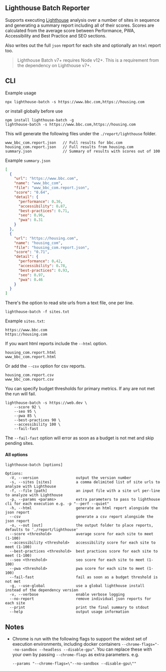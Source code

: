## Lighthouse Batch Reporter

Supports executing
[Lighthouse](https://developers.google.com/web/tools/lighthouse) analysis over a
number of sites in sequence and generating a summary report including all of
their scores. Scores are calculated from the average score between Performance,
PWA, Accessibility and Best Practice and SEO sections.

Also writes out the full `json` report for each site and optionally an `html`
report too.


> Lighthouse Batch v7+ requires Node v12+. This is a requirement
> from the dependency on Lighthouse v7+.

## CLI

Example usage

    npx lighthouse-batch -s https://www.bbc.com,https://housing.com

or install globally before use

    npm install lighthouse-batch -g
    lighthouse-batch -s https://www.bbc.com,https://housing.com

This will generate the following files under the `./report/lighthouse` folder.

    www_bbc_com.report.json   // Full results for bbc.com
    housing_com.report.json   // Full results from housing.com
    summary.json              // Summary of results with scores out of 100

Example `summary.json`

```json
[
  {
    "url": "https://www.bbc.com",
    "name": "www_bbc_com",
    "file": "www_bbc_com.report.json",
    "score": "0.64",
    "detail": {
      "performance": 0.36,
      "accessibility": 0.87,
      "best-practices": 0.71,
      "seo": 0.96,
      "pwa": 0.31
    }
  },
  {
    "url": "https://housing.com",
    "name": "housing_com",
    "file": "housing_com.report.json",
    "score": "0.71",
    "detail": {
      "performance": 0.42,
      "accessibility": 0.78,
      "best-practices": 0.93,
      "seo": 0.97,
      "pwa": 0.46
    }
  }
]
```

There's the option to read site urls from a text file, one per line.

    lighthouse-batch -f sites.txt

Example `sites.txt`:

```text
https://www.bbc.com
https://housing.com
```

If you want html reports include the `--html` option.

    housing_com.report.html
    www_bbc_com.report.html

Or add the `--csv` option for csv reports.

    housing_com.report.csv
    www_bbc_com.report.csv

You can specify budget thresholds for primary metrics. If any are not met the run will fail.

    lighthouse-batch -s https://web.dev \
        --score 92 \
        --seo 95 \
        --pwa 85 \
        --best-practices 90 \
        --accessibility 100 \
        --fail-fast

The `--fail-fast` option will error as soon as a budget is not met 
and skip pending sites.

#### All options

```console
lighthouse-batch [options]

Options:
  -V, --version                 output the version number
  -s, --sites [sites]           a comma delimited list of site urls to analyze with Lighthouse
  -f, --file [path]             an input file with a site url per-line to analyze with Lighthouse
  -p, --params <params>         extra parameters to pass to lighthouse cli for each execution e.g. -p "--perf --quiet"
  -h, --html                    generate an html report alongside the json report
  --csv                         generate a csv report alongside the json report
  -o, --out [out]               the output folder to place reports, defaults to './report/lighthouse'
  --score <threshold>           average score for each site to meet (1-100)
  --accessibility <threshold>   accessibility score for each site to meet (1-100)
  --best-practices <threshold>  best practices score for each site to meet (1-100)
  --seo <threshold>             seo score for each site to meet (1-100)
  --pwa <threshold>             pwa score for each site to meet (1-100)
  --fail-fast                   fail as soon as a budget threshold is not met
  -g, --use-global              use a global lighthouse install instead of the dependency version
  -v, --verbose                 enable verbose logging
  --no-report                   remove individual json reports for each site
  --print                       print the final summary to stdout
  --help                        output usage information
```

## Notes

- Chrome is run with the following flags to support the widest set of execution
  environments, including docker containers
  `--chrome-flags="--no-sandbox --headless --disable-gpu"`. You can replace
  these with your own by passing `--chrome-flags` as extra parameters. e.g.

  `--params "--chrome-flags=\"--no-sandbox --disable-gpu\""`
